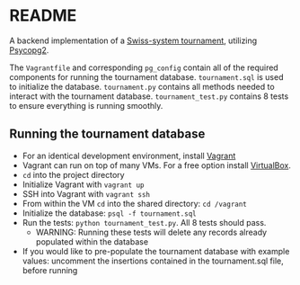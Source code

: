 # README

A backend implementation of a [Swiss-system tournament](https://en.wikipedia.org/wiki/Swiss-system_tournament), utilizing [Psycopg2](http://initd.org/psycopg/).

The `Vagrantfile` and corresponding `pg_config` contain all of the required components for running the tournament database. `tournament.sql` is used to initialize the database. `tournament.py` contains all methods needed to interact with the tournament database. `tournament_test.py` contains 8 tests to ensure everything is running smoothly.

## Running the tournament database
- For an identical development environment, install [Vagrant](https://www.vagrantup.com/)
- Vagrant can run on top of many VMs. For a free option install [VirtualBox](https://www.virtualbox.org/wiki/VirtualBox).
- `cd` into the project directory
- Initialize Vagrant with `vagrant up`
- SSH into Vagrant with `vagrant ssh`
- From within the VM `cd` into the shared directory: `cd /vagrant`
- Initialize the database: `psql -f tournament.sql`
- Run the tests: `python tournament_test.py`. All 8 tests should pass.
  - WARNING: Running these tests will delete any records already populated within the database
- If you would like to pre-populate the tournament database with example values: uncomment the insertions contained in the tournament.sql file, before running